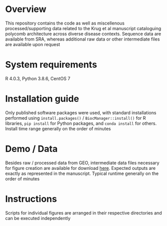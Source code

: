 # Overview

This repository contains the code as well as miscellenous processed/supporting data related to the Krug et al manuscript cataloguing polycomb architecture across diverse disease contexts. Sequence data are available from SRA, whereas additional raw data or other intermediate files are available upon request

# System requirements

R 4.0.3, Python 3.8.6, CentOS 7

# Installation guide

Only published software packages were used, with standard installations performed using  `install.packages()` / `BiocManager::install()` for R libraries, `pip install` for Python packages, and `conda install` for others. Install time range generally on the order of minutes

# Demo / Data

Besides raw / processed data from GEO, intermediate data files necessary for figure creation are available for download [here](https://datahub-693-p78.p.genap.ca/). Expected outputs are exactly as represented in the manuscript. Typical runtime generally on the order of minutes

# Instructions

Scripts for individual figures are arranged in their respective directories and can be executed independently


